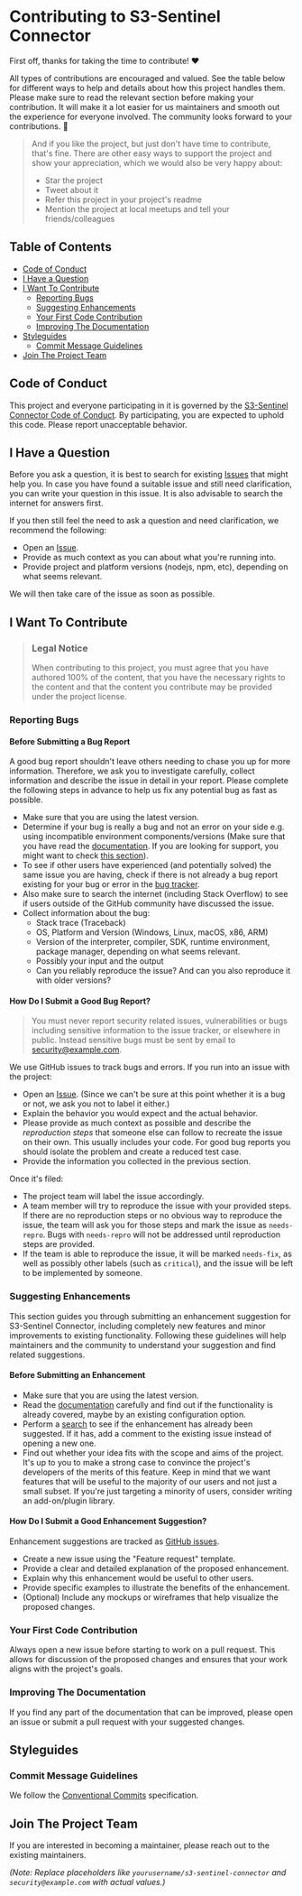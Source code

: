# Contributing to S3-Sentinel Connector

First off, thanks for taking the time to contribute! ❤️

All types of contributions are encouraged and valued. See the table below for different ways to help and details about how this project handles them. Please make sure to read the relevant section before making your contribution. It will make it a lot easier for us maintainers and smooth out the experience for everyone involved. The community looks forward to your contributions. 🎉

> And if you like the project, but just don't have time to contribute, that's fine. There are other easy ways to support the project and show your appreciation, which we would also be very happy about:
> - Star the project
> - Tweet about it
> - Refer this project in your project's readme
> - Mention the project at local meetups and tell your friends/colleagues

## Table of Contents
- [Code of Conduct](#code-of-conduct)
- [I Have a Question](#i-have-a-question)
- [I Want To Contribute](#i-want-to-contribute)
  - [Reporting Bugs](#reporting-bugs)
  - [Suggesting Enhancements](#suggesting-enhancements)
  - [Your First Code Contribution](#your-first-code-contribution)
  - [Improving The Documentation](#improving-the-documentation)
- [Styleguides](#styleguides)
  - [Commit Message Guidelines](#commit-message-guidelines)
- [Join The Project Team](#join-the-project-team)


## Code of Conduct
This project and everyone participating in it is governed by the
[S3-Sentinel Connector Code of Conduct](CODE_OF_CONDUCT.md).
By participating, you are expected to uphold this code. Please report unacceptable behavior.

## I Have a Question
Before you ask a question, it is best to search for existing [Issues](https://github.com/yourusername/s3-sentinel-connector/issues) that might help you. In case you have found a suitable issue and still need clarification, you can write your question in this issue. It is also advisable to search the internet for answers first.

If you then still feel the need to ask a question and need clarification, we recommend the following:
- Open an [Issue](https://github.com/yourusername/s3-sentinel-connector/issues/new).
- Provide as much context as you can about what you're running into.
- Provide project and platform versions (nodejs, npm, etc), depending on what seems relevant.

We will then take care of the issue as soon as possible.

## I Want To Contribute

> ### Legal Notice <a name="legal"></a>
> When contributing to this project, you must agree that you have authored 100% of the content, that you have the necessary rights to the content and that the content you contribute may be provided under the project license.

### Reporting Bugs

#### Before Submitting a Bug Report
A good bug report shouldn't leave others needing to chase you up for more information. Therefore, we ask you to investigate carefully, collect information and describe the issue in detail in your report. Please complete the following steps in advance to help us fix any potential bug as fast as possible.

- Make sure that you are using the latest version.
- Determine if your bug is really a bug and not an error on your side e.g. using incompatible environment components/versions (Make sure that you have read the [documentation](). If you are looking for support, you might want to check [this section](#i-have-a-question)).
- To see if other users have experienced (and potentially solved) the same issue you are having, check if there is not already a bug report existing for your bug or error in the [bug tracker](https://github.com/yourusername/s3-sentinel-connector/issues?q=label%3Abug).
- Also make sure to search the internet (including Stack Overflow) to see if users outside of the GitHub community have discussed the issue.
- Collect information about the bug:
  - Stack trace (Traceback)
  - OS, Platform and Version (Windows, Linux, macOS, x86, ARM)
  - Version of the interpreter, compiler, SDK, runtime environment, package manager, depending on what seems relevant.
  - Possibly your input and the output
  - Can you reliably reproduce the issue? And can you also reproduce it with older versions?

#### How Do I Submit a Good Bug Report?
> You must never report security related issues, vulnerabilities or bugs including sensitive information to the issue tracker, or elsewhere in public. Instead sensitive bugs must be sent by email to <security@example.com>.

We use GitHub issues to track bugs and errors. If you run into an issue with the project:
- Open an [Issue](https://github.com/yourusername/s3-sentinel-connector/issues/new). (Since we can't be sure at this point whether it is a bug or not, we ask you not to label it either.)
- Explain the behavior you would expect and the actual behavior.
- Please provide as much context as possible and describe the *reproduction steps* that someone else can follow to recreate the issue on their own. This usually includes your code. For good bug reports you should isolate the problem and create a reduced test case.
- Provide the information you collected in the previous section.

Once it's filed:
- The project team will label the issue accordingly.
- A team member will try to reproduce the issue with your provided steps. If there are no reproduction steps or no obvious way to reproduce the issue, the team will ask you for those steps and mark the issue as `needs-repro`. Bugs with `needs-repro` will not be addressed until reproduction steps are provided.
- If the team is able to reproduce the issue, it will be marked `needs-fix`, as well as possibly other labels (such as `critical`), and the issue will be left to be implemented by someone.

### Suggesting Enhancements
This section guides you through submitting an enhancement suggestion for S3-Sentinel Connector, including completely new features and minor improvements to existing functionality. Following these guidelines will help maintainers and the community to understand your suggestion and find related suggestions.

#### Before Submitting an Enhancement
- Make sure that you are using the latest version.
- Read the [documentation]() carefully and find out if the functionality is already covered, maybe by an existing configuration option.
- Perform a [search](https://github.com/yourusername/s3-sentinel-connector/issues) to see if the enhancement has already been suggested. If it has, add a comment to the existing issue instead of opening a new one.
- Find out whether your idea fits with the scope and aims of the project. It's up to you to make a strong case to convince the project's developers of the merits of this feature. Keep in mind that we want features that will be useful to the majority of our users and not just a small subset. If you're just targeting a minority of users, consider writing an add-on/plugin library.

#### How Do I Submit a Good Enhancement Suggestion?
Enhancement suggestions are tracked as [GitHub issues](https://github.com/yourusername/s3-sentinel-connector/issues).
- Create a new issue using the "Feature request" template.
- Provide a clear and detailed explanation of the proposed enhancement.
- Explain why this enhancement would be useful to other users.
- Provide specific examples to illustrate the benefits of the enhancement.
- (Optional) Include any mockups or wireframes that help visualize the proposed changes.

### Your First Code Contribution
Always open a new issue before starting to work on a pull request. This allows for discussion of the proposed changes and ensures that your work aligns with the project's goals.

### Improving The Documentation
If you find any part of the documentation that can be improved, please open an issue or submit a pull request with your suggested changes.

## Styleguides
### Commit Message Guidelines
We follow the [Conventional Commits](https://www.conventionalcommits.org/en/v1.0.0/) specification.

## Join The Project Team
If you are interested in becoming a maintainer, please reach out to the existing maintainers.

*(Note: Replace placeholders like `yourusername/s3-sentinel-connector` and `security@example.com` with actual values.)*